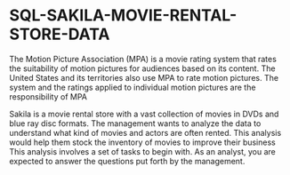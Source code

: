 # SQL-SAKILA-MOVIE-RENTAL-STORE-DATA
The Motion Picture Association (MPA) is a movie rating system that rates the suitability of motion pictures for audiences based on its content. The United States and its territories also use MPA to rate motion pictures. The system and the ratings applied to individual motion pictures are the responsibility of MPA

Sakila is a movie rental store with a vast collection of movies in DVDs and blue ray disc formats. The management wants to analyze the data to understand what kind of movies and actors are often rented. This analysis would help them stock the inventory of movies to improve their business This analysis involves a set of tasks to begin with. As an analyst, you are expected to answer the questions put forth by the management.
